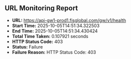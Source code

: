 ## URL Monitoring Report

- **URL:** https://api-gw1-prod1.fisglobal.com/gw/v1/health
- **Start Time:** 2025-10-05T14:51:34.322503
- **End Time:** 2025-10-05T14:51:34.430424
- **Total Time Taken:** 0.107921 seconds
- **HTTP Status Code:** 403
- **Status:** Failure
- **Failure Reason:** HTTP Status Code: 403
